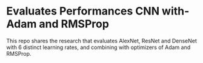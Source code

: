 # Evaluates Performances CNN with-Adam and RMSProp
 This repo shares the research that evaluates AlexNet, ResNet and DenseNet with 6 distinct learning rates, and combining with optimizers of Adam and RMSProp.
